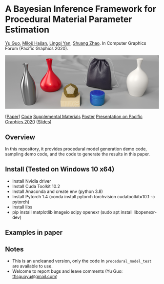 # A Bayesian Inference Framework for Procedural Material Parameter Estimation

[Yu Guo](https://tflsguoyu.github.io/), [Miloš Hašan](http://miloshasan.net/), [Lingqi Yan](https://sites.cs.ucsb.edu/~lingqi/), [Shuang Zhao](https://shuangz.com/). 
In Computer Graphics Forum (Pacific Graphics 2020). 

<img src="https://github.com/tflsguoyu/proceduralmat_suppl/blob/master/github/teaser.jpg" width="750px">

[[Paper](https://github.com/tflsguoyu/proceduralmat_paper/blob/master/proceduralmat.pdf)]
[Code](https://github.com/tflsguoyu/proceduralmat/)
[Supplemental Materials](https://tflsguoyu.github.io/proceduralmat_suppl/)
[Poster](https://github.com/tflsguoyu/proceduralmat_poster/blob/master/proceduralmat_poster.pdf)
[Presentation on Pacific Graphics 2020](https://youtu.be/fQPBqHKJmWQ) ([Slides](https://www.dropbox.com/s/aidtlb5v8b1rhtk/proceduralmat.pptx?dl=0))

## Overview
In this repository, it provides procedural model generation demo code, sampling demo code, and the code to generate the results in this paper. 

## Install (Tested on Windows 10 x64)  
  - Install Nvidia driver 
  - Install Cuda Toolkit 10.2
  - Install Anaconda and create env (python 3.8)
  - Install Pytorch 1.4 (conda install pytorch torchvision cudatoolkit=10.1 -c pytorch) 
  - Install libs
  - pip install matplotlib imageio scipy openexr (sudo apt install libopenexr-dev)
   
## Examples in paper

## Notes
 - This is an uncleaned version, only the code in `procedural_model_test` are available to use.  
 - Welcome to report bugs and leave comments (Yu Guo: tflsguoyu@gmail.com)
